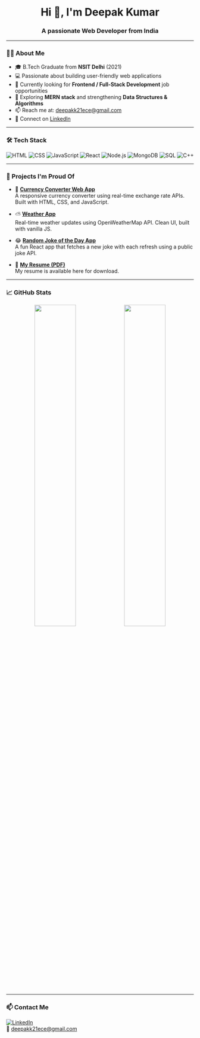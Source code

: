 <h1 align="center">Hi 👋, I'm Deepak Kumar</h1>
<h3 align="center">A passionate Web Developer from India</h3>

---

### 🧑‍🎓 About Me

- 🎓 B.Tech Graduate from **NSIT Delhi** (2021)  
- 💻 Passionate about building user-friendly web applications  
- 🔭 Currently looking for **Frontend / Full-Stack Development** job opportunities  
- 🌱 Exploring **MERN stack** and strengthening **Data Structures & Algorithms**  
- 📫 Reach me at: [deepakk21ece@gmail.com](mailto:deepakk21ece@gmail.com)  
- 🔗 Connect on [LinkedIn](https://www.linkedin.com/in/deepakk21ece/)

---

### 🛠️ Tech Stack

![HTML](https://img.shields.io/badge/HTML5-E34F26?style=flat&logo=html5&logoColor=white)
![CSS](https://img.shields.io/badge/CSS3-1572B6?style=flat&logo=css3&logoColor=white)
![JavaScript](https://img.shields.io/badge/JavaScript-F7DF1E?style=flat&logo=javascript&logoColor=black)
![React](https://img.shields.io/badge/React-61DAFB?style=flat&logo=react&logoColor=black)
![Node.js](https://img.shields.io/badge/Node.js-339933?style=flat&logo=node.js&logoColor=white)
![MongoDB](https://img.shields.io/badge/MongoDB-4EA94B?style=flat&logo=mongodb&logoColor=white)
![SQL](https://img.shields.io/badge/SQL-4479A1?style=flat&logo=mysql&logoColor=white)
![C++](https://img.shields.io/badge/C++-00599C?style=flat&logo=c%2B%2B&logoColor=white)

---

### 🌟 Projects I'm Proud Of

- 💱 [**Currency Converter Web App**](https://github.com/Deepakfrontend/Currency-Converter-Web-Application)  
  A responsive currency converter using real-time exchange rate APIs. Built with HTML, CSS, and JavaScript.

- ⛅ [**Weather App**](https://github.com/Deepakfrontend/weather-app)  
  Real-time weather updates using OpenWeatherMap API. Clean UI, built with vanilla JS.

- 😂 [**Random Joke of the Day App**](https://github.com/Deepakfrontend/RandomJokeDay)  
  A fun React app that fetches a new joke with each refresh using a public joke API.

- 📄 [**My Resume (PDF)**](https://github.com/Deepakfrontend/Resume/raw/main/Deepak_Kumar_Resume.pdf)  
  My resume is available here for download.

---

### 📈 GitHub Stats

<p align="center">
  <img src="https://github-readme-stats.vercel.app/api?username=Deepakfrontend&show_icons=true&theme=radical" width="47%" />
  <img src="https://github-readme-streak-stats.herokuapp.com/?user=Deepakfrontend&theme=radical" width="47%" />
</p>

---

### 📫 Contact Me

[![LinkedIn](https://img.shields.io/badge/LinkedIn-Deepak%20Kumar-blue?style=flat&logo=linkedin)](https://www.linkedin.com/in/deepakk21ece/)  
📧 [deepakk21ece@gmail.com](mailto:deepakk21ece@gmail.com)
